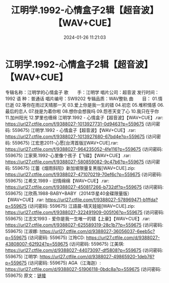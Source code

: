 ﻿---
title: 江明学.1992-心情盒子2辑【超音波】【WAV+CUE】
date: 2024-01-26 11:21:03
categories: WAV车载音乐、镜像
tags: 华语中文
---
# 江明学.1992-心情盒子2辑【超音波】【WAV+CUE】

专辑名称：江明学的心情盒子
歌　　手：江明学
唱片公司：超音波
发行时间：1992
语 种：普通话
唱片编号：SW9202
专辑品质：WAV整轨
曲　　目：
01.情巳逝
02.等你在雨过天晴那一天
03.爱上你是我一生的错
04.初恋
05.堆积情感
06.最后的恋人
07.拢是为着你啦
08.想你会想我吗
09.怨苍天变了心
10.我只在乎你
11.加州阳光
12.梦里也缠绵
江明学.1992 - 心情盒子【超音波】【WAV+CUE】.rar: https://url27.ctfile.com/f/9388027-1013927731-0d9463?p=559675
(访问密码: 559675)
江明学.1992 - 心情盒子【超音波】【WAV+CUE】.rar: https://url27.ctfile.com/f/9388027-1013927680-67bd4e?p=559675
(访问密码: 559675)
江宏恩2011-心愿[台湾首版][WAV+CUE].rar: https://url27.ctfile.com/f/9388027-964235052-4fe116?p=559675
(访问密码: 559675)
江家荣.1992-心里像个孩子【飞碟】【WAV+CUE】.rar: https://url27.ctfile.com/f/9388027-580859082-9c47b6?p=559675
(访问密码: 559675)
江蕾《烟雨斜阳》新加坡限量复黑版[WAV+CUE].zip: https://url27.ctfile.com/f/9388027-471070219-70ef6c?p=559675
(访问密码: 559675)
江希文.1989 - 旧情绵绵【WAV+CUE】.rar: https://url27.ctfile.com/f/9388027-450817266-b732df?p=559675
(访问密码: 559675)
江欣燕.1988-BABY+BABY（2014华星40金碟限量版）【WAV+CUE】.rar: https://url27.ctfile.com/f/9388027-578969471-b1ffda?p=559675
(访问密码: 559675)
江語晨-晴天娃娃[WAV+CUE].zip: https://url27.ctfile.com/f/9388027-322491909-005f06?p=559675
(访问密码: 559675)
江志文1993 - 爱你是我一生唯一的错【上豪】【WAV+CUE】.rar: https://url27.ctfile.com/f/9388027-625589319-28c1b7?p=559675
(访问密码: 559675)
江淑娜: https://url27.ctfile.com/d/9388027-36056037-6eeb5c?p=559675
(访问密码: 559675)
江玲CD: https://url27.ctfile.com/d/9388027-43808007-62f924?p=559675
(访问密码: 559675)
江美琪: https://url27.ctfile.com/d/9388027-44073097-df5808?p=559675
(访问密码: 559675)
江明学: https://url27.ctfile.com/d/9388027-49865920-1deb76?p=559675
(访问密码: 559675)
AGA（江海迦）: https://url27.ctfile.com/d/9388027-51906118-0bdc8a?p=559675
(访问密码: 559675)
原文：[链接](https://blog.sina.com.cn/s/blog_1647c7e76010314b4.html)